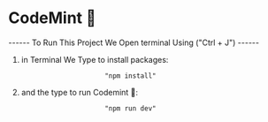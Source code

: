 # CodeMint 🍃

------ To Run This Project We Open terminal Using ("Ctrl + J") ------

1. in Terminal We Type to install packages:

                            "npm install"

2. and the type to run Codemint 🍃:

                            "npm run dev"


    